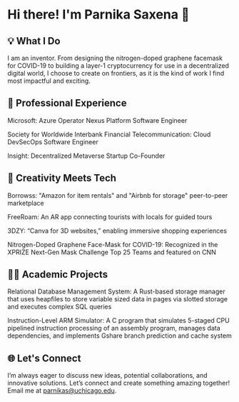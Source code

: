 # Hi there! I'm Parnika Saxena 👋

## 💡 What I Do 
I am an inventor. From designing the nitrogen-doped graphene facemask for COVID-19 to building a layer-1 cryptocurrency for use in a decentralized digital world, I choose to create on frontiers, as it is the kind of work I find most impactful and exciting.

## 🌟 Professional Experience
Microsoft: Azure Operator Nexus Platform Software Engineer 

Society for Worldwide Interbank Financial Telecommunication: Cloud DevSecOps Software Engineer

Insight: Decentralized Metaverse Startup Co-Founder


## 🎨 Creativity Meets Tech
Borrowss: "Amazon for item rentals" and "Airbnb for storage" peer-to-peer marketplace

FreeRoam: An AR app connecting tourists with locals for guided tours

3DZY: “Canva for 3D websites,” enabling immersive shopping experiences

Nitrogen-Doped Graphene Face-Mask for COVID-19: Recognized in the XPRIZE Next-Gen Mask Challenge Top 25 Teams and featured on CNN


## 🧑‍🎓 Academic Projects

Relational Database Management System: A Rust-based storage manager that uses heapfiles to store variable sized data in pages via slotted storage and executes complex SQL queries

Instruction-Level ARM Simulator: A C program that simulates 5-staged CPU pipelined instruction processing of an assembly program, manages data dependencies, and implements Gshare branch prediction and cache system

## 🌐 Let's Connect
I’m always eager to discuss new ideas, potential collaborations, and innovative solutions. Let’s connect and create something amazing together! Email me at parnikas@uchicago.edu.
